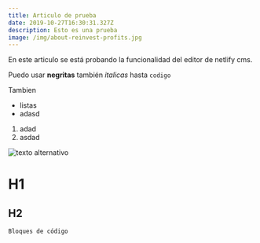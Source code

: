 ```yaml
---
title: Articulo de prueba
date: 2019-10-27T16:30:31.327Z
description: Esto es una prueba
image: /img/about-reinvest-profits.jpg
---
```

En este articulo se está probando la funcionalidad del editor de netlify cms.

Puedo usar **negritas** también _italicas_ hasta `codigo `  

Tambien

* listas
* adasd

1. adad
2. asdad

![texto alternativo](/img/about-sustainable-farming.jpg "titulo")

# H1

## H2

```
Bloques de código
```
